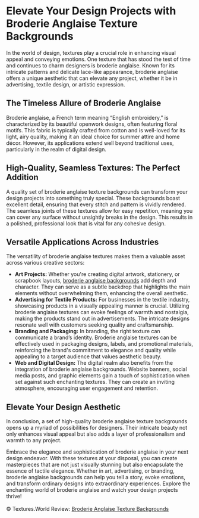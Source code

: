 <h1>Elevate Your Design Projects with Broderie Anglaise Texture Backgrounds</h1>
In the world of design, textures play a crucial role in enhancing visual appeal and conveying emotions. One texture that has stood the test of time and continues to charm designers is broderie anglaise. Known for its intricate patterns and delicate lace-like appearance, broderie anglaise offers a unique aesthetic that can elevate any project, whether it be in advertising, textile design, or artistic expression.

<h2>The Timeless Allure of Broderie Anglaise</h2>
Broderie anglaise, a French term meaning “English embroidery,” is characterized by its beautiful openwork designs, often featuring floral motifs. This fabric is typically crafted from cotton and is well-loved for its light, airy quality, making it an ideal choice for summer attire and home décor. However, its applications extend well beyond traditional uses, particularly in the realm of digital design.

<h2>High-Quality, Seamless Textures: The Perfect Addition</h2>
A quality set of broderie anglaise texture backgrounds can transform your design projects into something truly special. These backgrounds boast excellent detail, ensuring that every stitch and pattern is vividly rendered. The seamless joints of these textures allow for easy repetition, meaning you can cover any surface without unsightly breaks in the design. This results in a polished, professional look that is vital for any cohesive design.

<h2>Versatile Applications Across Industries</h2>
The versatility of broderie anglaise textures makes them a valuable asset across various creative sectors:
<ul>
<li><strong>Art Projects:</strong> Whether you're creating digital artwork, stationery, or scrapbook layouts, <a href="https://textures.world/textile/30-broderie-anglaise-texture-backgrounds">broderie anglaise backgrounds</a> add depth and character. They can serve as a subtle backdrop that highlights the main elements without overwhelming them, enhancing the overall aesthetic.</li>

<li><strong>Advertising for Textile Products:</strong> For businesses in the textile industry, showcasing products in a visually appealing manner is crucial. Utilizing broderie anglaise textures can evoke feelings of warmth and nostalgia, making the products stand out in advertisements. The intricate designs resonate well with customers seeking quality and craftsmanship.</li>

<li><strong>Branding and Packaging:</strong> In branding, the right texture can communicate a brand’s identity. Broderie anglaise textures can be effectively used in packaging designs, labels, and promotional materials, reinforcing the brand's commitment to elegance and quality while appealing to a target audience that values aesthetic beauty.</li>

<li><strong>Web and Digital Design:</strong> The digital realm also benefits from the integration of broderie anglaise backgrounds. Website banners, social media posts, and graphic elements gain a touch of sophistication when set against such enchanting textures. They can create an inviting atmosphere, encouraging user engagement and retention.</li>
</ul>
<h2>Elevate Your Design Aesthetic</h2>
In conclusion, a set of high-quality broderie anglaise texture backgrounds opens up a myriad of possibilities for designers. Their intricate beauty not only enhances visual appeal but also adds a layer of professionalism and warmth to any project.

Embrace the elegance and sophistication of broderie anglaise in your next design endeavor. With these textures at your disposal, you can create masterpieces that are not just visually stunning but also encapsulate the essence of tactile elegance. Whether in art, advertising, or branding, broderie anglaise backgrounds can help you tell a story, evoke emotions, and transform ordinary designs into extraordinary experiences. Explore the enchanting world of broderie anglaise and watch your design projects thrive!
<br><br>
© Textures.World Review: <a href="https://textures.world/textile/30-broderie-anglaise-texture-backgrounds">Broderie Anglaise Texture Backgrounds</a>
